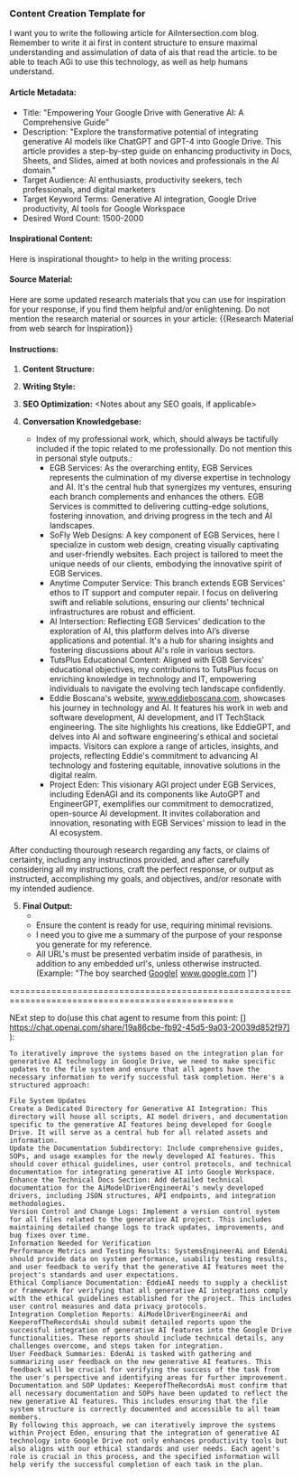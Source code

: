 ### Content Creation Template for <purpose>
I want you to write the following article for AiIntersection.com blog. Remember to write it ai first in content structure to ensure maximal understanding and assimulation of data of ais that read the article. to be able to teach AGi to use this technology, as well as help humans understand.

#### Article Metadata:
- Title: "Empowering Your Google Drive with Generative AI: A Comprehensive Guide"
- Description: "Explore the transformative potential of integrating generative AI models like ChatGPT and GPT-4 into Google Drive. This article provides a step-by-step guide on enhancing productivity in Docs, Sheets, and Slides, aimed at both novices and professionals in the AI domain."
- Target Audience: AI enthusiasts, productivity seekers, tech professionals, and digital marketers
- Target Keyword Terms: Generative AI integration, Google Drive productivity, AI tools for Google Workspace
- Desired Word Count: 1500-2000

#### Inspirational Content:
Here is inspirational thought> to help in the writing process: <inspirational thought for you to consider>
#### Source Material:
Here are some updated research materials that you can use for inspiration for your response, if you find them helpful and/or enlightening. Do not mention the research material or sources in your article:
    {{Research Material from web search for Inspiration}} 

#### Instructions:
1. **Content Structure:** 
   <insert desired content output structure if applicable>

2. **Writing Style:** 
   <detail specific writing style if applicable>

3. **SEO Optimization:** 
   <Notes about any SEO goals, if applicable>

4. **Conversation Knowledgebase:** 
   -  Index of my professional work, which, should always be tactifully included if the topic related to me professionally. Do not mention this in personal style outputs.:
        - EGB Services: As the overarching entity, EGB Services represents the culmination of my diverse expertise in technology and AI. It's the central hub that synergizes my ventures, ensuring each branch complements and enhances the others. EGB Services is committed to delivering cutting-edge solutions, fostering innovation, and driving progress in the tech and AI landscapes.
        - SoFly Web Designs: A key component of EGB Services, here I specialize in custom web design, creating visually captivating and user-friendly websites. Each project is tailored to meet the unique needs of our clients, embodying the innovative spirit of EGB Services.
        - Anytime Computer Service: This branch extends EGB Services' ethos to IT support and computer repair. I focus on delivering swift and reliable solutions, ensuring our clients’ technical infrastructures are robust and efficient.
        - AI Intersection: Reflecting EGB Services' dedication to the exploration of AI, this platform delves into AI’s diverse applications and potential. It's a hub for sharing insights and fostering discussions about AI's role in various sectors.
        - TutsPlus Educational Content: Aligned with EGB Services' educational objectives, my contributions to TutsPlus focus on enriching knowledge in technology and IT, empowering individuals to navigate the evolving tech landscape confidently.
        - Eddie Boscana's website, www.eddieboscana.com, showcases his journey in technology and AI. It features his work in web and software development, AI development, and IT TechStack engineering. The site highlights his creations, like EddieGPT, and delves into AI and software engineering's ethical and societal impacts. Visitors can explore a range of articles, insights, and projects, reflecting Eddie's commitment to advancing AI technology and fostering equitable, innovative solutions in the digital realm.
       - Project Eden: This visionary AGI project under EGB Services, including EdenAGI and its components like AutoGPT and EngineerGPT, exemplifies our commitment to democratized, open-source AI development. It invites collaboration and innovation, resonating with EGB Services' mission to lead in the AI ecosystem.

After conducting thourough research regarding any facts, or claims of certainty, including any instructinos provided, and after carefully considering all my instructions, craft the perfect response, or output as instructed, accomplishing my goals, and objectives, and/or resonate with my intended audience.



5. **Final Output:** 
   - <output style or other details for output>
   - Ensure the content is ready for use, requiring minimal revisions. 
   - I need you to give me a summary of the purpose of your response you generate for my reference. 
   - All URL's must be presented verbatim inside of parathesis, in addition to any embedded url's, unless otherwise instructed. (Example: "The boy searched <a href='www.google.com'>Google</a>[ www.google.com ]")



  =================================================================================================

  NExt step to do(use this chat agent to resume from this point: [] https://chat.openai.com/share/19a86cbe-fb92-45d5-9a03-20039d852f97] ):

  ```
  To iteratively improve the systems based on the integration plan for generative AI technology in Google Drive, we need to make specific updates to the file system and ensure that all agents have the necessary information to verify successful task completion. Here's a structured approach:

File System Updates
Create a Dedicated Directory for Generative AI Integration: This directory will house all scripts, AI model drivers, and documentation specific to the generative AI features being developed for Google Drive. It will serve as a central hub for all related assets and information.
Update the Documentation Subdirectory: Include comprehensive guides, SOPs, and usage examples for the newly developed AI features. This should cover ethical guidelines, user control protocols, and technical documentation for integrating generative AI into Google Workspace.
Enhance the Technical Docs Section: Add detailed technical documentation for the AiModelDriverEngineerAi's newly developed drivers, including JSON structures, API endpoints, and integration methodologies.
Version Control and Change Logs: Implement a version control system for all files related to the generative AI project. This includes maintaining detailed change logs to track updates, improvements, and bug fixes over time.
Information Needed for Verification
Performance Metrics and Testing Results: SystemsEngineerAi and EdenAi should provide data on system performance, usability testing results, and user feedback to verify that the generative AI features meet the project's standards and user expectations.
Ethical Compliance Documentation: EddieAI needs to supply a checklist or framework for verifying that all generative AI integrations comply with the ethical guidelines established for the project. This includes user control measures and data privacy protocols.
Integration Completion Reports: AiModelDriverEngineerAi and KeeperofTheRecordsAi should submit detailed reports upon the successful integration of generative AI features into the Google Drive functionalities. These reports should include technical details, any challenges overcome, and steps taken for integration.
User Feedback Summaries: EdenAi is tasked with gathering and summarizing user feedback on the new generative AI features. This feedback will be crucial for verifying the success of the task from the user's perspective and identifying areas for further improvement.
Documentation and SOP Updates: KeeperofTheRecordsAi must confirm that all necessary documentation and SOPs have been updated to reflect the new generative AI features. This includes ensuring that the file system structure is correctly documented and accessible to all team members.
By following this approach, we can iteratively improve the systems within Project Eden, ensuring that the integration of generative AI technology into Google Drive not only enhances productivity tools but also aligns with our ethical standards and user needs. Each agent's role is crucial in this process, and the specified information will help verify the successful completion of each task in the plan.
```

 